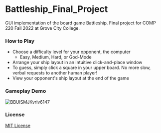 # Battleship_Final_Project

GUI implementation of the board game Battleship.  Final project for COMP 220 Fall 2022 at Grove City College.

### How to Play
* Choose a difficulty level for your opponent, the computer
   * Easy, Medium, Hard, or God-Mode
* Arrange your ship layout in an intuitive click-and-place window
* To guess, simply click a square in your upper board.  No more slow, verbal requests to another human player!
* View your opponent's ship layout at the end of the game

### Gameplay Demo
![BBUISMJKvriv6147](https://user-images.githubusercontent.com/97372919/207955211-2c2bab4e-49de-4ed8-bd8b-ac0b2934aa87.gif)



### License
[MIT License](LICENSE.md)
